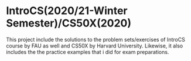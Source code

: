 # IntroCS(2020/21-Winter Semester)/CS50X(2020)

This project include the solutions to the problem sets/exercises of IntroCS course by FAU as well and CS50X by Harvard University. Likewise, it also includes the the practice examples that i did for exam preparations.
